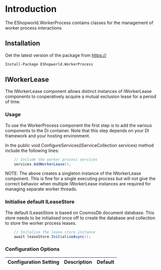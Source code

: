 # Introduction

The EShopworld.WorkerProcess contains classes for the management of worker process interactions

## Installation

Get the latest version of the package from <https://>

```ps
Install-Package EShopworld.WorkerProcess 
```

## IWorkerLease

The IWorkerLease component allows distinct instances of IWorkerLease components to cooperatively acquire a mutual exclusion lease for a period of time.

### Usage

To use the WorkerProcess component the first step is to add the various components to the Di container. Note that this step depends on your DI framework and your hosting environment.

In the public void ConfigureServices(IServiceCollection services) method include the following lines:

```csharp
    // Include the worker process services
    services.AddWorkerLease();
```

NOTE: The above creates a singleton instance of the IWorkerLease component. This is fine for a single executing process but will not give the correct behavior when multiple IWorkerLease instances are required for managing separate worker threads.

### Initialise default ILeaseStore

The default ILeaseStore is based on CosmosDb document database. This store needs to be initialised once off to create the database and collection to store the worker process leases.

```csharp
    // Initalise the lease store instance
    await leaseStore.InitialiseAsync();
```

### Configuration Options

Configuration Setting | Description | Default
---------|----------|----------
